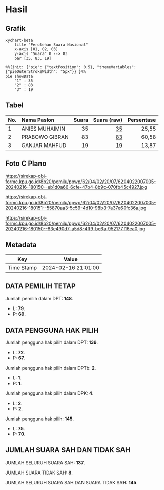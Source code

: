# Hasil

## Grafik

```mermaid
xychart-beta
    title "Perolehan Suara Nasional"
    x-axis [01, 02, 03]
    y-axis "Suara" 0 --> 83
    bar [35, 83, 19]
```

```mermaid
%%{init: {"pie": {"textPosition": 0.5}, "themeVariables": {"pieOuterStrokeWidth": "5px"}} }%%
pie showData
    "1" : 35
    "2" : 83
    "3" : 19
```

## Tabel

| No. | Nama Paslon    | Suara | Suara (raw) | Persentase |
|:--- |:-------------- | -----:| -----------:| ----------:|
| 1   | ANIES MUHAIMIN | 35    | [35][p-1]   | 25,55      |
| 2   | PRABOWO GIBRAN | 83    | [83][p-2]   | 60,58      |
| 3   | GANJAR MAHFUD  | 19    | [19][p-3]   | 13,87      |


[p-1]: https://github.com/gigit-pemilu/pemilu-2024/blob/main/pilpres/hitung-suara/sub/62-kalimantan-tengah/sub/04-barito-selatan/sub/02-dusun-hilir/sub/2007-teluk-timbau/sub/005-tps/sub/paslon-1.txt
[p-2]: https://github.com/gigit-pemilu/pemilu-2024/blob/main/pilpres/hitung-suara/sub/62-kalimantan-tengah/sub/04-barito-selatan/sub/02-dusun-hilir/sub/2007-teluk-timbau/sub/005-tps/sub/paslon-2.txt
[p-3]: https://github.com/gigit-pemilu/pemilu-2024/blob/main/pilpres/hitung-suara/sub/62-kalimantan-tengah/sub/04-barito-selatan/sub/02-dusun-hilir/sub/2007-teluk-timbau/sub/005-tps/sub/paslon-3.txt

## Foto C Plano

https://sirekap-obj-formc.kpu.go.id/8b20/pemilu/ppwp/62/04/02/20/07/6204022007005-20240216-180150--eb1d0a66-6cfe-47b4-8b9c-070fb45c4927.jpg

https://sirekap-obj-formc.kpu.go.id/8b20/pemilu/ppwp/62/04/02/20/07/6204022007005-20240216-180151--55870aa3-5c59-4d10-98b3-7a37e60fc36a.jpg

https://sirekap-obj-formc.kpu.go.id/8b20/pemilu/ppwp/62/04/02/20/07/6204022007005-20240216-180150--83e490d7-a5d8-4ff9-be6a-952177f16ea0.jpg


## Metadata

| Key        | Value               |
| ---------- | ------------------- |
| Time Stamp | 2024-02-16 21:01:00 |


## DATA PEMILIH TETAP

Jumlah pemilih dalam DPT: **148**.
 * L: **79**.
 * P: **69**.

## DATA PENGGUNA HAK PILIH

Jumlah pengguna hak pilih dalam DPT: **139**.
 * L: **72**.
 * P: **67**.

Jumlah pengguna hak pilih dalam DPTb: **2**.
 * L: **1**.
 * P: **1**.

Jumlah pengguna hak pilih dalam DPK: **4**.
 * L: **2**.
 * P: **2**.

Jumlah pengguna hak pilih: **145**.
 * L: **75**.
 * P: **70**.

## JUMLAH SUARA SAH DAN TIDAK SAH

JUMLAH SELURUH SUARA SAH: **137**.

JUMLAH SUARA TIDAK SAH: **8**.

JUMLAH SELURUH SUARA SAH DAN SUARA TIDAK SAH: **145**.


